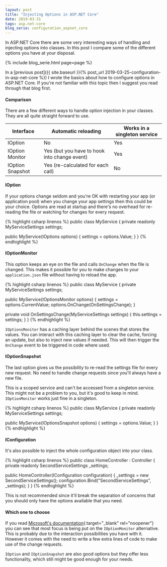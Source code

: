 ```yaml
---
layout: post
title: "Injecting Options in ASP.NET Core"
date: 2019-03-31
tags: asp.net-core
blog_serie: configuration_aspnet_core
---
```

 
<p class="intro"><span class="dropcap">I</span>n ASP.NET Core there are some very interesting ways of handling and injecting options into classes. In this post I compare some of the different options you have at your disposal.</p>

{%
  include blog_serie.html
  page=page
%}

In a [previous post]({{ site.baseurl }}{% post_url 2019-03-25-configuration-in-asp-net-core %}) I wrote the basics about how to configure options in ASP.NET Core. If you're not familiar with this topic then I suggest you read through that blog first.

#### Comparison

There are a few different ways to handle option injection in your classes. They are all quite straight forward to use.

Interface | Automatic reloading | Works in a singleton service
--- | --- | ---
IOption | No | Yes
IOption Monitor | Yes (but you have to hook into change event) | Yes
IOption Snapshot | Yes (re-calculated for each call) | No

#### IOption

If your options change seldom and you're OK with restarting your app (or application pool) when you change your app settings then this could be your choice. Options are read at startup and there's no overhead for re-reading the file or watching for changes for every request.

{% highlight csharp linenos %}
public class MyService
{
  private readonly MyServiceSettings settings;

  public MyService(IOptions<MyServiceSettings> options)
  {
    settings = options.Value;
  }
}
{% endhighlight %}

#### IOptionMonitor

This option keeps an eye on the file and calls `OnChange` when the file is changed. This makes it possible for you to make changes to your `application.json` file without having to reload the app.

{% highlight csharp linenos %}
public class MyService
{
  private MyServiceSettings settings;

  public MyService(IOptionsMonitor<MyServiceSettings> options)
  {
    settings = options.CurrentValue;
    options.OnChange(OnSettingsChange);
  }

  private void OnSettingsChange(MyServiceSettings settings)
  {
    this.settings = settings;
  }
}
{% endhighlight %}

`IOptionsMonitor` has a caching layer behind the scenes that stores the values. You can interact with this caching layer to clear the cache, forcing an update, but also to inject new values if needed. This will then trigger the `OnChange` event to be triggered in code where used.

#### IOptionSnapshot

The last option gives us the possibility to re-read the settings file for every new request. No need to handle change requests since you'll always have a new file.

This is a scoped service and can't be accessed from a singleton service. This might not be a problem to you, but it's good to keep in mind. `IOptionMonitor` works just fine in a singleton.

{% highlight csharp linenos %}
public class MyService
{
  private readonly MyServiceSettings settings;

  public MyService(IOptionsSnapshot<MyServiceSettings> options)
  {
    settings = options.Value;
  }
}
{% endhighlight %}

#### IConfiguration

It's also possible to inject the whole configuration object into your class.

{% highlight csharp linenos %}
public class HomeController : Controller
{
  private readonly SecondServiceSettings _settings;

  public HomeController(IConfiguration configuration)
  {
    _settings = new SecondServiceSettings();
    configuration.Bind("SecondServiceSettings", _settings);
  }
}
{% endhighlight %}

This is not recommended since it'll break the separation of concerns that you should only have the options available that you need.

#### Which one to choose

If you read [Microsoft's documentation](https://docs.microsoft.com/en-gb/aspnet/core/fundamentals/configuration/options?view=aspnetcore-2.2#options-interfaces){:target="_blank" rel="noopener"} you can see that most focus is being put on the `IOptionMonitor` alternative. This is probably due to the interaction possibilities you have with it. However it comes with the need to write a few extra lines of code to make use of the change requests.

`IOption` and `IOptionSnapshot` are also good options but they offer less functionality, which still might be good enough for your needs.